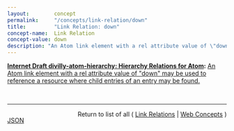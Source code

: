 ```yaml
---
layout:        concept
permalink:     "/concepts/link-relation/down"
title:         "Link Relation: down"
concept-name:  Link Relation
concept-value: down
description: "An Atom link element with a rel attribute value of \"down\" may be used to reference a resource where child entries of an entry may be found."
---
```


**[Internet Draft divilly-atom-hierarchy: Hierarchy Relations for Atom](/specs/IETF/I-D/divilly-atom-hierarchy "Many applications, besides blogs, provide their data in the form of syndicated Web feeds using formats such as Atom. Some such applications organize Atom Entries in a hierarchical fashion similar to a file system. This specification describes a means of communicating about Atom Entries that are hierarchically related to each other since resource identifiers are opaque to clients and cannot be directly manipulated for the purposes of representation exchange, i.e., navigation. This specification proposes new link relations for hierarchically related Atom resources."):** [An Atom link element with a rel attribute value of "down" may be used to reference a resource where child entries of an entry may be found.](http://tools.ietf.org/html/draft-divilly-atom-hierarchy#section-2.2 "Read documentation for Link Relation &#34;down&#34;")

<br/>
<hr/>

<p style="float : left"><a href="./down.json" title="JSON representing this particular Web Concept value">JSON</a></p>
<p style="text-align: right">Return to list of all ( <a href="../link-relations">Link Relations</a> | <a href="../">Web Concepts</a> )</p>
